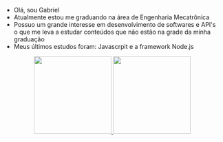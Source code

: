 - Olá, sou Gabriel
- Atualmente estou me graduando na área de Engenharia Mecatrônica
- Possuo um grande interesse em desenvolvimento de softwares e API's o que me leva a estudar conteúdos que não estão na grade da minha graduação 
- Meus últimos estudos foram: Javascrpit e a framework Node.js

<div align="center">
  <a href="https://github.com/GabrielNRE3">
  <img height="180em" src="https://github-readme-stats.vercel.app/api?username=GabrielNRE3&show_icons=false&theme=dracula&include_all_commits=true&count_private=true"/>
  <img height="180em" src="https://github-readme-stats.vercel.app/api/top-langs/?username=GabrielNRE3&layout=compact&langs_count=7&theme=dracula"/>
</div>

